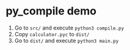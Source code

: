 # py_compile demo
1. Go to `src/` and execute `python3 compile.py`
2. Copy `calculator.pyc` to `dist/`
3. Go to `dist/` and execute `python3 main.py`